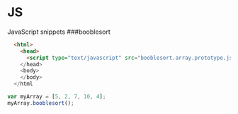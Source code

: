 # JS
JavaScript snippets
###booblesort
```html
  <html>
    <head>
      <script type="text/javascript" src="booblesort.array.prototype.js">
    </head>
    <body>
    </body>
  </html
```
```javascript
var myArray = [5, 2, 7, 10, 4];
myArray.booblesort();
```
